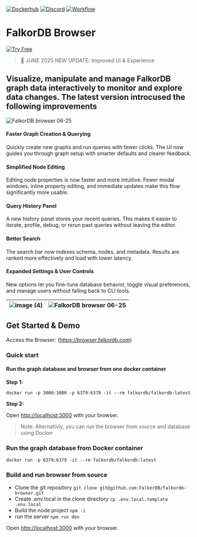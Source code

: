 
[![Dockerhub](https://img.shields.io/docker/pulls/falkordb/falkordb-browser?label=Docker)](https://hub.docker.com/r/falkordb/falkordb-browser/)
[![Discord](https://img.shields.io/discord/1146782921294884966?style=flat-square)](https://discord.gg/6M4QwDXn2w)
[![Workflow](https://github.com/FalkorDB/falkordb-browser/actions/workflows/nextjs.yml/badge.svg?branch=main)](https://github.com/FalkorDB/falkordb-browser/actions/workflows/nextjs.yml)

# FalkorDB Browser

[![Try Free](https://img.shields.io/badge/Try%20Free-FalkorDB%20Cloud-FF8101?labelColor=FDE900&style=for-the-badge&link=https://app.falkordb.cloud)](https://app.falkordb.cloud)

> 🎉 JUNE 2025 NEW UPDATE: Improved UI & Experience 

## Visualize, manipulate and manage FalkorDB graph data interactively to monitor and explore data changes. The latest version introcused the following improvements
![FalkorDB browser 06-25](https://github.com/user-attachments/assets/bc0060d0-1b55-484a-8e88-9c72b5085e55)

#### Faster Graph Creation & Querying  
Quickly create new graphs and run queries with fewer clicks. The UI now guides you through graph setup with smarter defaults and clearer feedback.

#### Simplified Node Editing  
Editing node properties is now faster and more intuitive. Fewer modal windows, inline property editing, and immediate updates make this flow significantly more usable.

#### Query History Panel  
A new history panel stores your recent queries. This makes it easier to iterate, profile, debug, or rerun past queries without leaving the editor.

#### Better Search  
The search bar now indexes schema, nodes, and metadata. Results are ranked more effectively and load with lower latency.

#### Expanded Settings & User Controls  
New options let you fine-tune database behavior, toggle visual preferences, and manage users without falling back to CLI tools.



| ![image (4)](https://github.com/user-attachments/assets/658fa59f-5316-475c-8bd7-b26651e9902c) | ![FalkorDB browser 06-25](https://github.com/user-attachments/assets/ee907fa6-038c-462b-9240-456a2d2c2a99) |
|---------------------------------------------------|---------------------------------------------------|


## Get Started & Demo

Access the Browser: (https://browser.falkordb.com)

### Quick start

#### Run the graph database and browser from one docker container

**Step 1:**
```
docker run -p 3000:3000 -p 6379:6379 -it --rm falkordb/falkordb:latest
```
**Step 2:**

Open [http://localhost:3000](http://localhost:3000) with your browser.

> Note: Alternativly, you can run the browser from source and database using Docker

### Run the graph database from Docker container

```
docker run -p 6379:6379 -it --rm falkordb/falkordb:latest
```

### Build and run browser from source

* Clone the git repository `git clone git@github.com:FalkorDB/falkordb-browser.git`
* Create .env.local in the clone directory `cp .env.local.template .env.local`
* Build the node project `npm -i`
* run the server `npm run dev`

Open [http://localhost:3000](http://localhost:3000) with your browser.







